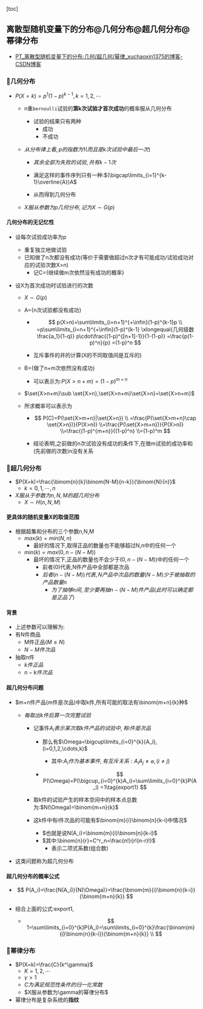 [toc]

## 离散型随机变量下的分布@几何分布@超几何分布@幂律分布

- [PT_离散型随机变量下的分布:几何/超几何/幂律_xuchaoxin1375的博客-CSDN博客](https://blog.csdn.net/xuchaoxin1375/article/details/127427812?csdn_share_tail={"type"%3A"blog"%2C"rType"%3A"article"%2C"rId"%3A"127427812"%2C"source"%3A"xuchaoxin1375"})

### 🎈几何分布

- $P(X=k)=p^1(1-p)^{k-1},k=1,2,\cdots$

  - n重`bernoulli`试验的**第k次试验才首次成功**的概率服从几何分布
    - 试验的结果只有两种
      - 成功
      - 不成功
    
  - $从分布律上看,p的指数为1(而且是k次试验中最后一次)$

    - $其余全部为失败的试验,共有k-1次$

    - 满足这样的事件序列只有一种:$(\bigcap\limits_{i=1}^{k-1}\overline{A})A$
  
    - 从而得到几何分布
  - $X服从参数为p几何分布,记为X\sim G(p)$

#### 几何分布的无记忆性

- 设每次试验成功率为p

  - 重复独立地做试验
  - 已知做了n次都没有成功(等价于需要做超过n次才有可能成功/试验成功对应的试验次数X>n)
    - 记C={继续做m次依然没有成功的概率}

- 设X为首次成功时试验进行的次数

  - $X\sim G(p)$

  - A={n次试验都没有成功}

    - $$
      p(X>n)=\sum\limits_{i=n+1}^{+\infin}(1-p)^{k-1}p
      \\
      =p\sum\limits_{i=n+1}^{+\infin}(1-p)^{k-1}
      \xlongequal{几何级数\frac{a_1}{1-q}}
      p\cdot\frac{(1-p)^{[n+1]-1}}{1-(1-p)}
      =\frac{p(1-p)^n}{p}
      =(1-p)^n
      $$

      

    - 互斥事件的并的计算(X的不同取值间是互斥的)

  - B={做了n+m次依然没有成功}

    - 可以表示为:$P(X>n+m)=(1-p)^{m+n}$

  - $\set{X>n+m}\sub \set{X>n},\set{X>n+m}\set{X>n}=\set{X>n+m}$

  - 所求概率可以表示为

    - $$
      P(C)=P(\set{X>m+n}|\set{X>n})
      \\
      =\frac{P(\set{X>m+n}\cap \set{X>n})}{P(X>n)}
      \\=\frac{P(\set{X>m+n})}{P(X>n)}
      \\=\frac{(1-p)^{m+n}}{(1-p)^n}
      \\=(1-p)^m
      $$

      

    - 结论表明,之前做的n次试验没有成功的条件下,在做m试验的成功率和(先前做的次数)n没有关系

    

###  🎈超几何分布

- $P(X=k)=\frac{\binom{n}{k}\binom{N-M}{n-k}}{\binom{N}{n}}$
  - $k=0,1,\cdots,n$
- $X服从于参数为n,N,M的超几何分布$
  - $X\sim H(n,N,M)$

#### 更具体的随机变量X的取值范围

- 根据超集和分布的三个参数n,N,M
  - $max(k)=min(N,n)$
    - 最好的情况下,取得正品的数量也不能够超过N,n中的任何一个
  - $min(k)=max(0,n-(N-M))$
    - 最坏的情况下,正品的数量也不会少于$(0,n-(N-M))$中的任何一个
      - 前者(0)代表,N件产品中全部都是次品
      - $后者(n-(N-M))代表,N产品中次品的数量(N-M)少于被抽取的产品数量n$
        - $为了抽够n间,至少要再抽n-(N-M)件产品(此时可以确定都是正品了)$



#### 背景

- 上述参数可以理解为:
- 有N件商品
  - M件正品($M\leqslant N$)
  - $N-M件次品$
- 抽取n件
  - $k件正品$
  - $n-k件次品$

#### 超几何分布问题

- $m+n件产品(m件是次品)中取k件,所有可能的取法有\binom{m+n}{k}种$

  - $每取出k件后算一次完整试验$

    - 记事件$A_i表示某次取k件产品的试验中,有i件是次品$

      - 那么有$\Omega=\bigcup\limits_{i=0}^{k}{A_i},(i=0,1,2,\cdots,k)$

        - 其中:$A_i作为基本事件,有互斥关系:A_iA_j\neq \varnothing,(i\neq j)$

      - $$
        P(\Omega)=P(\bigcup_{i=0}^{k}A_i)=\sum\limits_{i=0}^{k}P(A_i)
        =1\tag{export1}
        $$

        

    - 取k件的试验产生的样本空间中的样本点总数为:$N(\Omega)=\binom{m+n}{k}$

    - 这k件中有i件次品的可能有$\binom{m}{i}\binom{n}{k-i}中情况$

      - $也就是说N(A_i)=\binom{m}{i}\binom{n}{k-i}$
      - $其中:\binom{n}{r}=C^r_n=\frac{n!}{r!(n-r)!}$
        - 表示二项式系数(组合数)

- 这类问题称为超几何分布

#### 超几何分布的概率公式



- $$
  P(A_i)=\frac{N(A_i)}{N(\Omega)}=\frac{\binom{m}{i}\binom{n}{k-i}}{\binom{m+n}{k}}
  $$

- 结合上面的公式:export1,

  - $$
    1=\sum\limits_{i=0}^{k}P(A_i)=\sum\limits_{i=0}^{k}\frac{\binom{m}{i}\binom{n}{k-i}}{\binom{m+n}{k}}
    \\
    $$

### 🎄幂律分布

- $P(X=k)=\frac{C}{k^\gamma}$
  - $K=1,2,\cdots$
  - $\gamma>1$
  - $C为满足规范性条件的归一化常数$
  - $X服从参数为\gamma的幂律分布$
- 幂律分布是复杂系统的**指纹**















